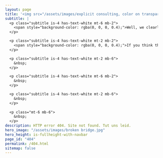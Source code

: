 ```yaml
---
layout: page
title: '<img src="/assets/images/explicit consulting, color on transparent, company and slogan.png" alt="ExplicIT Consulting. We bridge the gap." class="mb-2" style="height: 3em; object-fit: contain; margin-left:-0.25em;"><!--ExplicIT Consulting. We bridge the gap.-->'
subtitle: |
  <p class="subtitle is-4 has-text-white mt-6 mb-2">
    <span style="background-color: rgba(0, 0, 0, 0.4);">Well, we clearly could not bridge this gap…</span>
  </p>

  <p class="subtitle is-4 has-text-white mt-2 mb-2">
    <span style="background-color: rgba(0, 0, 0, 0.4);">If you think that there is an error on our end: <a href="mailto:set-outlooksignatures@explicitconsulting.at" class="button is-link is-normal is-hovered has-text-black has-text-weight-bold" style="background-color: limegreen">➔ Let us know</a></span>
  </p>

  <p class="subtitle is-4 has-text-white mt-2 mb-6">
    &nbsp;
  </p>

  <p class="subtitle is-4 has-text-white mt-6 mb-2">
    &nbsp;
  </p>

  <p class="subtitle is-4 has-text-white mt-2 mb-6">
    &nbsp;
  </p>
  
  <p class="mt-6 mb-6">
    &nbsp;
  </p>
description: HTTP error 404. Site not found. Tut uns leid.
hero_image: "/assets/images/broken bridge.jpg"
hero_height: is-fullheight-with-navbar
page_id: "404"
permalink: /404.html
sitemap: false
---
```

<script>
  (function () {
    const currentURL = window.location.href;
    const lowerCaseURL = currentURL.toLowerCase();

    // Step 1: Normalize to lowercase if needed
    if (currentURL !== lowerCaseURL) {
      location.replace(lowerCaseURL);
      return;
    }
  })();
</script>
